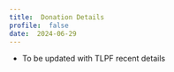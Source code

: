 ```yaml
---
title:  Donation Details
profile:  false
date:  2024-06-29
---
```

- To be updated with TLPF recent details
